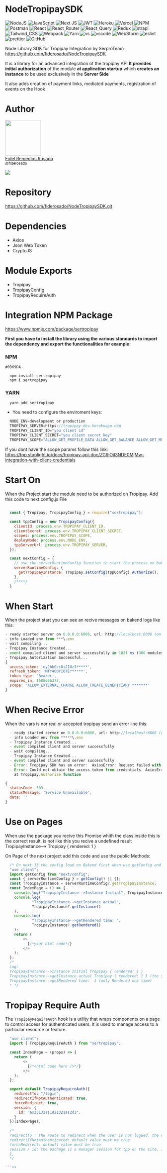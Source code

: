 # NodeTropipaySDK
![NodeJS](https://img.shields.io/badge/Node.js-339933?style=for-the-badge&logo=nodedotjs&logoColor=white)
![JavaScript](https://img.shields.io/badge/javascript-%23323330.svg?style=for-the-badge&logo=javascript&logoColor=%23F7DF1E)
![Next JS](https://img.shields.io/badge/next.js-000000?style=for-the-badge&logo=nextdotjs&logoColor=white)
![JWT](https://img.shields.io/badge/JWT-000000?style=for-the-badge&logo=JSON%20web%20tokens&logoColor=white)
![Heroku](https://img.shields.io/badge/Heroku-430098?style=for-the-badge&logo=heroku&logoColor=white)
![Vercel](https://img.shields.io/badge/Vercel-000000?style=for-the-badge&logo=vercel&logoColor=white)
![NPM](https://img.shields.io/badge/npm-CB3837?style=for-the-badge&logo=npm&logoColor=white)
![Postman](https://img.shields.io/badge/Postman-FF6C37?style=for-the-badge&logo=Postman&logoColor=white)
![React](https://img.shields.io/badge/React-20232A?style=for-the-badge&logo=react&logoColor=61DAFB)
![React_Router](https://img.shields.io/badge/React_Router-CA4245?style=for-the-badge&logo=react-router&logoColor=white)
![React_Query](https://img.shields.io/badge/React_Query-FF4154?style=for-the-badge&logo=React_Query&logoColor=white)
![Redux](https://img.shields.io/badge/Redux-593D88?style=for-the-badge&logo=redux&logoColor=white)
![strapi](https://img.shields.io/badge/strapi-2F2E8B?style=for-the-badge&logo=strapi&logoColor=white)
![Tailwind_CSS](https://img.shields.io/badge/Tailwind_CSS-38B2AC?style=for-the-badge&logo=tailwind-css&logoColor=white)
![Webpack](https://img.shields.io/badge/Webpack-8DD6F9?style=for-the-badge&logo=Webpack&logoColor=white)
![Yarn](https://img.shields.io/badge/Yarn-2C8EBB?style=for-the-badge&logo=yarn&logoColor=white)
![vs](https://img.shields.io/badge/VSCode-0078D4?style=for-the-badge&logo=visual%20studio%20code&logoColor=white)
![vscode](https://img.shields.io/badge/Visual_Studio-5C2D91?style=for-the-badge&logo=visual%20studio&logoColor=white)
![WebStorm](https://img.shields.io/badge/WebStorm-000000?style=for-the-badge&logo=WebStorm&logoColor=white)
![eslint](https://img.shields.io/badge/eslint-3A33D1?style=for-the-badge&logo=eslint&logoColor=white)
![prettier](https://img.shields.io/badge/prettier-1A2C34?style=for-the-badge&logo=prettier&logoColor=F7BA3E)
![GitHub](https://img.shields.io/badge/GitHub-100000?style=for-the-badge&logo=github&logoColor=white)

Node Library SDK for Tropipay Integration by SerproTeam
https://github.com/fiderosado/NodeTropipaySDK

It is a library for an advanced integration of the tropipay API
**It provides initial authorization** of the module **at application startup**
which **creates an instance** to be used exclusively in the **Server Side**

It also adds creation of payment links, mediated payments, registration of events on the Hook

# Author
[<img src="https://avatars.githubusercontent.com/u/15683590?v=4?size=115" width=115>
<br>
Fidel Remedios Rosado
<br>
<sub>@fiderosado</sub>](https://github.com/fiderosado) 

[![](https://img.shields.io/badge/Buy_Me_A_Coffee-FFDD00?style=for-the-badge&logo=buy-me-a-coffee&logoColor=black)](https://tppay.me/lk1gruhi)

# Repository
https://github.com/fiderosado/NodeTropipaySDK.git

# Dependencies
- Axios
- Json Web Token
- CryptoJS

# Module Exports
- Tropipay
- TropipayConfig
- TropipayRequireAuth
  
# Integration NPM Package
https://www.npmjs.com/package/sertropipay

**First you have to install the library using the various standards to import the dependency and export the functionalities for example:**

### NPM
`#0969DA`
```
  npm install sertropipay
  npm i sertropipay
```
### YARN
```
  yarn add sertropipay
```

- You need to configure the enviroment keys:
```javascript
  NODE_ENV=development or production
  TROPIPAY_SERVER=https://tropipay-dev.herokuapp.com
  TROPIPAY_CLIENT_ID="you client id"
  TROPIPAY_CLIENT_SECRET="you client secret key"
  TROPIPAY_SCOPE="ALLOW_GET_PROFILE_DATA ALLOW_GET_BALANCE ALLOW_GET_MOVEMENT_LIST ALLOW_PAYMENT_IN ALLOW_EXTERNAL_CHARGE KYC3_FULL_ALLOW ALLOW_PAYMENT_OUT ALLOW_MARKET_PURCHASES ALLOW_GET_CREDENTIAL"
```
If you dont have the scope params follow this link:
https://tpp.stoplight.io/docs/tropipay-api-doc/ZG9jOjI3NDE0MjMw-integration-with-client-credentials

# Start On

  When the Project start the module need to be authorized on Tropipay.
  Add this code to next.config.js File
```javascript

  const { Tropipay, TropipayConfig } = require("sertropipay");
  
  const tppConfig = new TropipayConfig({
    clientId: process.env.TROPIPAY_CLIENT_ID,
    clientSecret: process.env.TROPIPAY_CLIENT_SECRET,
    scopes: process.env.TROPIPAY_SCOPE,
    deployMode: process.env.NODE_ENV,
    tppServerUrl: process.env.TROPIPAY_SERVER,
  });

  const nextConfig = {
    // use the serverRuntimeConfig function to start the process on bakend
    serverRuntimeConfig: {
      getTropipayInstance: Tropipay.setConfig(tppConfig).Authorize(),
    },
    /****/
  }
```
# When Start
When the project start you can see an recive messages on bakend logs like this:
```javascript
- ready started server on 0.0.0.0:6006, url: http://localhost:6006 (on my case)
- info Loaded env from ***\.env
- wait compiling...
- Tropipay Instance Created...
- event compiled client and server successfully in 1021 ms (306 modules)
- Tropipay Autorization Successful...
{
  access_token: 'eyJhbGciOiJIUzI*****',
  refresh_token: 'MTY4ODY1OTE******',
  token_type: 'Bearer',
  expires_in: 1688666372,
  scope: 'ALLOW_EXTERNAL_CHARGE ALLOW_CREATE_BENEFICIARY *******'
}

```
# When Recive Error
When the vars is nor real or accepted tropipay send an error line this:

```javascript
  - ready started server on 0.0.0.0:6006, url: http://localhost:6006 (on my case)
  - info Loaded env from *****\.env
  - Tropipay Instance Created...
  - event compiled client and server successfully
  - wait compiling...
  - Tropipay Instance Created...
  - event compiled client and server successfully
  - Error: Tropipay SDK has an error:  AxiosError: Request failed with status code 503
  - Error: Could not obtain the access token from credentials  AxiosError: Request failed with status code 503
    at Tropipay.Authorize function

{
  statusCode: 503,
  statusMessage: 'Service Unavailable',
  data: ''
}
```
# Use on Pages
When use the package you recive this Promise whith the class inside this is the correct result, is not like this you recive a undefined result
TropipayInstance-->  Tropipay { rendered: 1 }

On Page of the next project add this code and use the public Methods:
```javascript
  /* On next 13 the config load on Bakend first when use getConfig and serverRuntimeConfig function */
  "use client";
  import getConfig from "next/config";
  const { serverRuntimeConfig } = getConfig() || {};
  const TropipayInstance = serverRuntimeConfig?.getTropipayInstance;
  const IndexPage = () => {
    console.log("TropipayInstance-->Instance Initial", TropipayInstance);
    console.log(
            "TropipayInstance-->getInstance actual",
            TropipayInstance?.getInstance()
    );
    console.log(
            "TropipayInstance-->getRendered time: ",
            TropipayInstance?.getRendered()
    );
    return (
        <>
          {/*your html code*/}
        </>
    );
  };
  /*
  Log:
  TropipayInstance-->Instance Initial Tropipay { rendered: 1 }
  TropipayInstance-->getInstance actual Tropipay { rendered: 1 } (the same instance)
  TropipayInstance-->getRendered time:  1 (only Rendered one time)
  * */
```
# Tropipay Require Auth

The `TropipayRequireAuth` hook is a utility that wraps components on a page 
to control access for authenticated users. 
It is used to manage access to a particular resource or feature.

```javascript
  "use client";
  import { TropipayRequireAuth } from "sertropipay";

  const IndexPage = (props) => {
    return (
        <>
          {/*<html code here />*/}
        </>
    );
  };

  export default TropipayRequireAuth({
    redirectTo: "/login",
    redirectIfNotAuthenticated: true,
    forceRedirect: true,
    session: {
      id: "as23132as1d21321as2d1",
    }
  })(IndexPage);
  
  /*
  redirectTo : the route to redirect when the user is not logued. the default value is "/login"
  redirectIfNotAuthenticated: default value must be true
  forceRedirect: default value must be true
  session / id: the pachage is a manager session for tpp on the site, if not have a asession valid is redirect to redirectTo param 
  },
  */
  
```**
